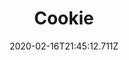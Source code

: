 ---
templateKey: blog-post
title: Cookie
type: cooking
energy: 90
health: 40
description: Very chewy. 
featuredpost: false
date: 2020-02-16T21:45:12.711Z
featuredimage: /img/Cookie.png
sellPrice: 140
tags:
  - Wheat Flour
  - Sugar
  - Egg
  - edible
---